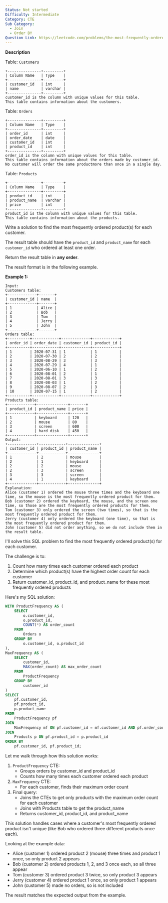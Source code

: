 ```yaml
---
Status: Not started
Difficulty: Intermediate
Category: CTE
Sub Category:
  - Join
  - Order BY
Question Link: https://leetcode.com/problems/the-most-frequently-ordered-products-for-each-customer
---
```

**Description**

Table: `Customers`

```Plain
+---------------+---------+
| Column Name   | Type    |
+---------------+---------+
| customer_id   | int     |
| name          | varchar |
+---------------+---------+
customer_id is the column with unique values for this table.
This table contains information about the customers.
```

Table: `Orders`

```Plain
+---------------+---------+
| Column Name   | Type    |
+---------------+---------+
| order_id      | int     |
| order_date    | date    |
| customer_id   | int     |
| product_id    | int     |
+---------------+---------+
order_id is the column with unique values for this table.
This table contains information about the orders made by customer_id.
No customer will order the same productmore than once in a single day.
```

Table: `Products`

```Plain
+---------------+---------+
| Column Name   | Type    |
+---------------+---------+
| product_id    | int     |
| product_name  | varchar |
| price         | int     |
+---------------+---------+
product_id is the column with unique values for this table.
This table contains information about the products.
```

Write a solution to find the most frequently ordered product(s) for each customer.

The result table should have the `product_id` and `product_name` for each `customer_id` who ordered at least one order.

Return the result table in **any order**.

The result format is in the following example.

**Example 1:**

```Plain
Input:
Customers table:
+-------------+-------+
| customer_id | name  |
+-------------+-------+
| 1           | Alice |
| 2           | Bob   |
| 3           | Tom   |
| 4           | Jerry |
| 5           | John  |
+-------------+-------+
Orders table:
+----------+------------+-------------+------------+
| order_id | order_date | customer_id | product_id |
+----------+------------+-------------+------------+
| 1        | 2020-07-31 | 1           | 1          |
| 2        | 2020-07-30 | 2           | 2          |
| 3        | 2020-08-29 | 3           | 3          |
| 4        | 2020-07-29 | 4           | 1          |
| 5        | 2020-06-10 | 1           | 2          |
| 6        | 2020-08-01 | 2           | 1          |
| 7        | 2020-08-01 | 3           | 3          |
| 8        | 2020-08-03 | 1           | 2          |
| 9        | 2020-08-07 | 2           | 3          |
| 10       | 2020-07-15 | 1           | 2          |
+----------+------------+-------------+------------+
Products table:
+------------+--------------+-------+
| product_id | product_name | price |
+------------+--------------+-------+
| 1          | keyboard     | 120   |
| 2          | mouse        | 80    |
| 3          | screen       | 600   |
| 4          | hard disk    | 450   |
+------------+--------------+-------+
Output:
+-------------+------------+--------------+
| customer_id | product_id | product_name |
+-------------+------------+--------------+
| 1           | 2          | mouse        |
| 2           | 1          | keyboard     |
| 2           | 2          | mouse        |
| 2           | 3          | screen       |
| 3           | 3          | screen       |
| 4           | 1          | keyboard     |
+-------------+------------+--------------+
Explanation:
Alice (customer 1) ordered the mouse three times and the keyboard one time, so the mouse is the most frequently ordered product for them.
Bob (customer 2) ordered the keyboard, the mouse, and the screen one time, so those are the most frequently ordered products for them.
Tom (customer 3) only ordered the screen (two times), so that is the most frequently ordered product for them.
Jerry (customer 4) only ordered the keyboard (one time), so that is the most frequently ordered product for them.
John (customer 5) did not order anything, so we do not include them in the result table.
```

I'll solve this SQL problem to find the most frequently ordered product(s) for each customer.

The challenge is to:

1. Count how many times each customer ordered each product
2. Determine which product(s) have the highest order count for each customer
3. Return customer_id, product_id, and product_name for these most frequently ordered products

Here's my SQL solution:

```SQL
WITH ProductFrequency AS (
    SELECT
        o.customer_id,
        o.product_id,
        COUNT(*) AS order_count
    FROM
        Orders o
    GROUP BY
        o.customer_id, o.product_id
),
MaxFrequency AS (
    SELECT
        customer_id,
        MAX(order_count) AS max_order_count
    FROM
        ProductFrequency
    GROUP BY
        customer_id
)
SELECT
    pf.customer_id,
    pf.product_id,
    p.product_name
FROM
    ProductFrequency pf
JOIN
    MaxFrequency mf ON pf.customer_id = mf.customer_id AND pf.order_count = mf.max_order_count
JOIN
    Products p ON pf.product_id = p.product_id
ORDER BY
    pf.customer_id, pf.product_id;
```

Let me walk through how this solution works:

1. `ProductFrequency` CTE:
    - Groups orders by customer_id and product_id
    - Counts how many times each customer ordered each product
2. `MaxFrequency` CTE:
    - For each customer, finds their maximum order count
3. Final query:
    - Joins the CTEs to get only products with the maximum order count for each customer
    - Joins with Products table to get the product_name
    - Returns customer_id, product_id, and product_name

This solution handles cases where a customer's most frequently ordered product isn't unique (like Bob who ordered three different products once each).

Looking at the example data:

- Alice (customer 1) ordered product 2 (mouse) three times and product 1 once, so only product 2 appears
- Bob (customer 2) ordered products 1, 2, and 3 once each, so all three appear
- Tom (customer 3) ordered product 3 twice, so only product 3 appears
- Jerry (customer 4) ordered product 1 once, so only product 1 appears
- John (customer 5) made no orders, so is not included

The result matches the expected output from the example.